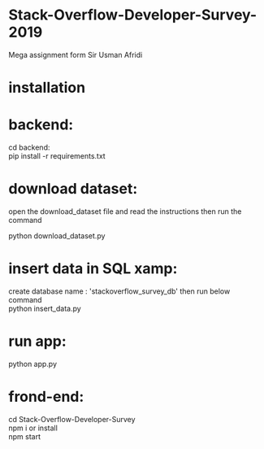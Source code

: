 # Stack-Overflow-Developer-Survey-2019

Mega assignment form Sir Usman Afridi

# installation

# backend:
cd backend: <br>
pip install -r requirements.txt

# download dataset:
open the download_dataset file and read the instructions then run the command <br>

python download_dataset.py

# insert data in SQL xamp:
create database name : 'stackoverflow_survey_db' then run below command <br>
python insert_data.py

# run app:
python app.py

# frond-end:
cd Stack-Overflow-Developer-Survey <br>
npm i or install <br>
npm start
